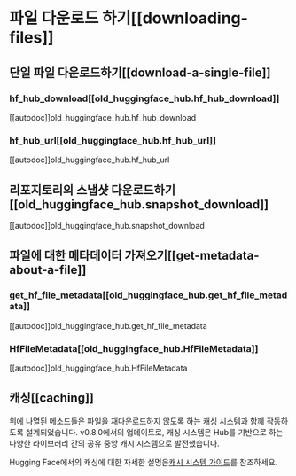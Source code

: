 <!--⚠️ Note that this file is in Markdown but contain specific syntax for our doc-builder (similar to MDX) that may not be
rendered properly in your Markdown viewer.
-->

# 파일 다운로드 하기[[downloading-files]]

## 단일 파일 다운로드하기[[download-a-single-file]]

### hf_hub_download[[old_huggingface_hub.hf_hub_download]]

[[autodoc]]old_huggingface_hub.hf_hub_download

### hf_hub_url[[old_huggingface_hub.hf_hub_url]]

[[autodoc]]old_huggingface_hub.hf_hub_url

## 리포지토리의 스냅샷 다운로드하기[[old_huggingface_hub.snapshot_download]]

[[autodoc]]old_huggingface_hub.snapshot_download

## 파일에 대한 메타데이터 가져오기[[get-metadata-about-a-file]]

### get_hf_file_metadata[[old_huggingface_hub.get_hf_file_metadata]]

[[autodoc]]old_huggingface_hub.get_hf_file_metadata

### HfFileMetadata[[old_huggingface_hub.HfFileMetadata]]

[[autodoc]]old_huggingface_hub.HfFileMetadata

## 캐싱[[caching]]

위에 나열된 메소드들은 파일을 재다운로드하지 않도록 하는 캐싱 시스템과 함께 작동하도록 설계되었습니다. v0.8.0에서의 업데이트로, 캐싱 시스템은 Hub를 기반으로 하는 다양한 라이브러리 간의 공유 중앙 캐시 시스템으로 발전했습니다.

Hugging Face에서의 캐싱에 대한 자세한 설명은[캐시 시스템 가이드](../guides/manage-cache)를 참조하세요.
